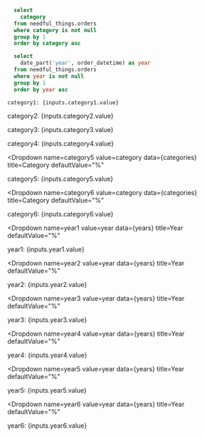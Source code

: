 ```sql categories
  select
    category
  from needful_things.orders
  where category is not null
  group by 1
  order by category asc
```

```sql years
  select
    date_part('year', order_datetime) as year
  from needful_things.orders
  where year is not null
  group by 1
  order by year asc
```

<div class="grid grid-cols-2 overflow-x-hidden w-full">
<Dropdown
  name=category1
  value=category
  data={categories}
  title=Category
  defaultValue="%"
>
  <DropdownOption value="%" valueLabel="All categories"/>
</Dropdown>

    category1: {inputs.category1.value}
</div>


<div class="grid grid-cols-2 overflow-x-hidden w-full">
<Dropdown
  name=category2
  value=category
  data={categories}
  title=Category
  defaultValue="%"
>
  <DropdownOption value="%" valueLabel="All categories"/>
</Dropdown>

category2: {inputs.category2.value}

</div>
<div class="grid grid-cols-2 overflow-x-hidden w-full">
<Dropdown
  name=category3
  value=category
  data={categories}
  title=Category
  defaultValue="%"
>
  <DropdownOption value="%" valueLabel="All categories"/>
</Dropdown>

category3: {inputs.category3.value}

</div><div class="grid grid-cols-2 overflow-x-hidden w-full">
<Dropdown
  name=category4
  value=category
  data={categories}
  title=Category
  defaultValue="%"
>
  <DropdownOption value="%" valueLabel="All categories"/>
</Dropdown>

category4: {inputs.category4.value}

</div><div class="grid grid-cols-2 overflow-x-hidden w-full">

<Dropdown
  name=category5
  value=category
  data={categories}
  title=Category
  defaultValue="%"
>
  <DropdownOption value="%" valueLabel="All categories"/>
</Dropdown>

category5: {inputs.category5.value}

</div><div class="grid grid-cols-2 overflow-x-hidden w-full">

<Dropdown
  name=category6
  value=category
  data={categories}
  title=Category
  defaultValue="%"
>
  <DropdownOption value="%" valueLabel="All categories"/>
</Dropdown>

category6: {inputs.category6.value}

</div><div class="grid grid-cols-2 overflow-x-hidden w-full">

<Dropdown
  name=year1
  value=year
  data={years}
  title=Year
  defaultValue="%"
>
  <DropdownOption value="%" valueLabel="All years"/>
</Dropdown>

year1: {inputs.year1.value}

</div><div class="grid grid-cols-2 overflow-x-hidden w-full">

<Dropdown
  name=year2
  value=year
  data={years}
  title=Year
  defaultValue="%"
>
  <DropdownOption value="%" valueLabel="All years"/>
</Dropdown>

year2: {inputs.year2.value}

</div><div class="grid grid-cols-2 overflow-x-hidden w-full">

<Dropdown
  name=year3
  value=year
  data={years}
  title=Year
  defaultValue="%"
>
  <DropdownOption value="%" valueLabel="All years"/>
</Dropdown>

year3: {inputs.year3.value}
</div><div class="grid grid-cols-2 overflow-x-hidden w-full">


<Dropdown
  name=year4
  value=year
  data={years}
  title=Year
  defaultValue="%"
>
  <DropdownOption value="%" valueLabel="All years"/>
</Dropdown>

year4: {inputs.year4.value}

</div><div class="grid grid-cols-2 overflow-x-hidden w-full">

<Dropdown
  name=year5
  value=year
  data={years}
  title=Year
  defaultValue="%"
>
  <DropdownOption value="%" valueLabel="All years"/>
</Dropdown>

year5: {inputs.year5.value}
</div><div class="grid grid-cols-2 overflow-x-hidden w-full">


<Dropdown
  name=year6
  value=year
  data={years}
  title=Year
  defaultValue="%"
>
  <DropdownOption value="%" valueLabel="All years"/>
</Dropdown>

year6: {inputs.year6.value}

</div>

